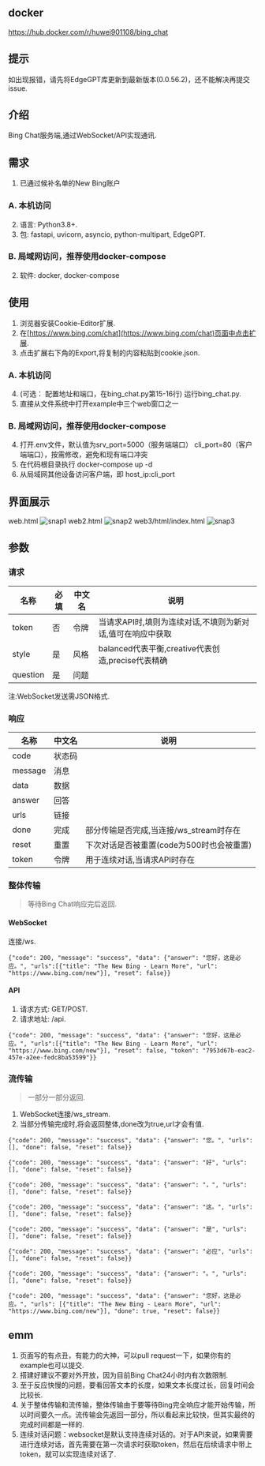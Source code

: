 ## docker
  https://hub.docker.com/r/huwei901108/bing_chat
  
## 提示
如出现报错，请先将EdgeGPT库更新到最新版本(0.0.56.2)，还不能解决再提交issue.
## 介绍
Bing Chat服务端,通过WebSocket/API实现通讯.
## 需求
1. 已通过候补名单的New Bing账户
### A. 本机访问
2. 语言: Python3.8+.
3. 包: fastapi, uvicorn, asyncio, python-multipart, EdgeGPT.
### B. 局域网访问，推荐使用docker-compose
2. 软件: docker, docker-compose

## 使用
1. 浏览器安装Cookie-Editor扩展.
2. 在[https://www.bing.com/chat](https://www.bing.com/chat)页面中点击扩展.
3. 点击扩展右下角的Export,将复制的内容粘贴到cookie.json.
### A. 本机访问
4. (可选： 配置地址和端口，在bing_chat.py第15-16行) 运行bing_chat.py.
5. 直接从文件系统中打开example中三个web窗口之一
### B. 局域网访问，推荐使用docker-compose
4. 打开.env文件，默认值为srv_port=5000（服务端端口） cli_port=80（客户端端口），按需修改，避免和现有端口冲突
5. 在代码根目录执行 docker-compose up -d
6. 从局域网其他设备访问客户端，即 host_ip:cli_port
## 界面展示
web.html
![snap1](./assets/snap1.png)
web2.html
![snap2](./assets/snap2.png)
web3/html/index.html
![snap3](./assets/snap3.png)
## 参数
### 请求
名称|必填|中文名|说明
---|---|---|---
token|否|令牌|当请求API时,填则为连续对话,不填则为新对话,值可在响应中获取
style|是|风格|balanced代表平衡,creative代表创造,precise代表精确
question|是|问题|

注:WebSocket发送需JSON格式.
### 响应
名称|中文名|说明
---|---|---
code|状态码|
message|消息|
data|数据|
answer|回答|
urls|链接|
done|完成|部分传输是否完成,当连接/ws_stream时存在
reset|重置|下次对话是否被重置(code为500时也会被重置)
token|令牌|用于连续对话,当请求API时存在
### 整体传输
> 等待Bing Chat响应完后返回.

#### WebSocket
连接/ws.
```
{"code": 200, "message": "success", "data": {"answer": "您好，这是必应。", "urls":[{"title": "The New Bing - Learn More", "url": "https://www.bing.com/new"}], "reset": false}}
```
#### API
1. 请求方式: GET/POST.
2. 请求地址: /api.
```
{"code": 200, "message": "success", "data": {"answer": "您好，这是必应。", "urls":[{"title": "The New Bing - Learn More", "url": "https://www.bing.com/new"}], "reset": false, "token": "7953d67b-eac2-457e-a2ee-fedc8ba53599"}}
```
### 流传输
> 一部分一部分返回.

1. WebSocket连接/ws_stream.
2. 当部分传输完成时,将会返回整体,done改为true,url才会有值.
```
{"code": 200, "message": "success", "data": {"answer": "您。", "urls": [], "done": false, "reset": false}}

{"code": 200, "message": "success", "data": {"answer": "好", "urls": [], "done": false, "reset": false}}

{"code": 200, "message": "success", "data": {"answer": "，", "urls": [], "done": false, "reset": false}}

{"code": 200, "message": "success", "data": {"answer": "这。", "urls": [], "done": false, "reset": false}}

{"code": 200, "message": "success", "data": {"answer": "是", "urls": [], "done": false, "reset": false}}

{"code": 200, "message": "success", "data": {"answer": "必应", "urls": [], "done": false, "reset": false}}

{"code": 200, "message": "success", "data": {"answer": "。", "urls": [], "done": false, "reset": false}}

{"code": 200, "message": "success", "data": {"answer": "您好，这是必应。", "urls": [{"title": "The New Bing - Learn More", "url": "https://www.bing.com/new"}], "done": true, "reset": false}}
```
## emm
1. 页面写的有点丑，有能力的大神，可以pull request一下，如果你有的example也可以提交.
2. 搭建好建议不要对外开放，因为目前Bing Chat24小时内有次数限制.
3. 至于反应快慢的问题，要看回答文本的长度，如果文本长度过长，回复时间会比较长.
4. 关于整体传输和流传输，整体传输由于要等待Bing完全响应才能开始传输，所以时间要久一点。流传输会先返回一部分，所以看起来比较快，但其实最终的完成时间都是一样的.
5. 连续对话问题：websocket是默认支持连续对话的。对于API来说，如果需要进行连续对话，首先需要在第一次请求时获取token，然后在后续请求中带上token，就可以实现连续对话了.
